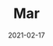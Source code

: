 ---
title: "Mar"
image_primary: "img/mar.jpg"
description: "Mar%20is%20a%20sober%20and%20decorative%20pendant%20lamp%2C%20with%20linear%20and%20plain%20shapes.%20It%20is%20made%20in%20brass%20%2Cnickel%20or%20chrome%20plated.%20Also%20available%20covered%20with%20natural%20cow%20leather%20in%20two%20different%20tones.%20Mar%20lamp%20offers%20a%20direct%20and%20comfortable%20light.%20The%20electrical%20wires%20are%20available%20in%20red%20cotton%20if%20looking%20for%20a%20fresher%20air%20%A0or%20transparent%20to%20maintain%20a%20%A0greater%20balance%20with%20the%20environment.%0A%0A"
designer: "Joana Bover"
tags: 
  - "Bover"
  - "Indoor"
  - "Pendant"
  - "Indoor Lamps"
href: "https://www.bover.es/en/lamp/mar/"
category: "indoor-lamps"
subtitle: ""
manufacturer: "Bover"
slug: "/manufacturers/bover/indoor-lamps/joana-bover-mar"
date: "2021-02-17"
---